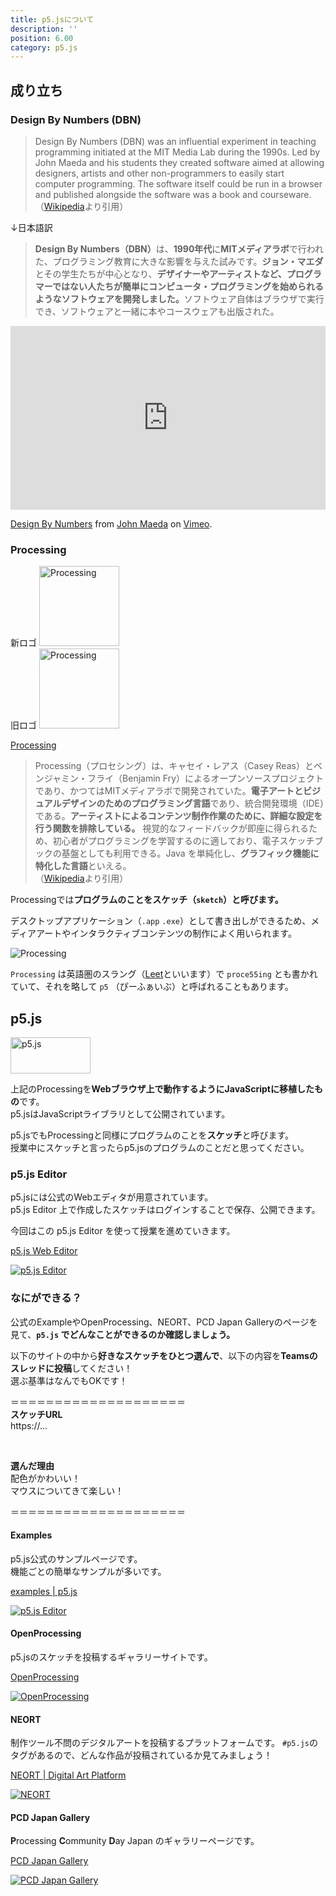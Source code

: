 ```yaml
---
title: p5.jsについて
description: ''
position: 6.00
category: p5.js
---
```


## 成り立ち

### Design By Numbers (DBN)

> Design By Numbers (DBN) was an influential experiment in teaching programming initiated at the MIT Media Lab during the 1990s. Led by John Maeda and his students they created software aimed at allowing designers, artists and other non-programmers to easily start computer programming. The software itself could be run in a browser and published alongside the software was a book and courseware.<br>（[Wikipedia](https://en.wikipedia.org/wiki/Design_By_Numbers)より引用）

↓日本語訳
> <strong>Design By Numbers（DBN）</strong>は、<strong>1990年代</strong>に<strong>MITメディアラボ</strong>で行われた、プログラミング教育に大きな影響を与えた試みです。<strong>ジョン・マエダ</strong>とその学生たちが中心となり、<strong>デザイナーやアーティストなど、プログラマーではない人たちが簡単にコンピュータ・プログラミングを始められるようなソフトウェアを開発しました。</strong>ソフトウェア自体はブラウザで実行でき、ソフトウェアと一緒に本やコースウェアも出版された。

<!-- Vimeo 埋め込み -->
<div style="padding:58.31% 0 0 0;position:relative;"><iframe src="https://player.vimeo.com/video/72611093?h=2c52eee7ae" style="position:absolute;top:0;left:0;width:100%;height:100%;" frameborder="0" allow="autoplay; fullscreen; picture-in-picture" allowfullscreen></iframe></div><script src="https://player.vimeo.com/api/player.js"></script>
<p><a href="https://vimeo.com/72611093">Design By Numbers</a> from <a href="https://vimeo.com/user895875">John Maeda</a> on <a href="https://vimeo.com">Vimeo</a>.</p>

### Processing

<div class="flex justify-around items-center">
  <div>
    <span>新ロゴ</span>
    <img src="/resource/image/p5js_intro_logo-p5.png" alt="Processing" width="128" height="128"/>
  </div>
  <div>
    <span>旧ロゴ</span>
    <img src="/resource/image/p5js_intro_logo-p5-old.png" alt="Processing" width="128" height="128"/>
  </div>
</div>

[Processing](https://processing.org/)

> Processing（プロセシング）は、キャセイ・レアス（Casey Reas）とベンジャミン・フライ（Benjamin Fry）によるオープンソースプロジェクトであり、かつてはMITメディアラボで開発されていた。<strong>電子アートとビジュアルデザインのためのプログラミング言語</strong>であり、統合開発環境（IDE）である。<strong>アーティストによるコンテンツ制作作業のために、詳細な設定を行う関数を排除している。</strong> 視覚的なフィードバックが即座に得られるため、初心者がプログラミングを学習するのに適しており、電子スケッチブックの基盤としても利用できる。Java を単純化し、<strong>グラフィック機能に特化した言語</strong>といえる。<br>（[Wikipedia](https://ja.wikipedia.org/wiki/Processing)より引用）

Processingでは**プログラムのことをスケッチ（`sketch`）と呼びます。**

デスクトップアプリケーション（`.app` `.exe`）として書き出しができるため、メディアアートやインタラクティブコンテンツの制作によく用いられます。

<img src="/resource/image/p5js_intro_processing.png" alt="Processing"/>

`Processing` は英語圏のスラング（[Leet](https://ja.wikipedia.org/wiki/Leet)といいます）で `proce55ing` とも書かれていて、それを略して `p5` （ぴーふぁいぶ）と呼ばれることもあります。

## p5.js

<img src="/resource/image/common_logo-p5js.svg" width="128" height="58" alt="p5.js"/>

上記のProcessingを**Webブラウザ上で動作するようにJavaScriptに移植したもの**です。  
p5.jsはJavaScriptライブラリとして公開されています。

<alert>

p5.jsでもProcessingと同様にプログラムのことを**スケッチ**と呼びます。  
授業中にスケッチと言ったらp5.jsのプログラムのことだと思ってください。

</alert>

### p5.js Editor

p5.jsには公式のWebエディタが用意されています。  
p5.js Editor 上で作成したスケッチはログインすることで保存、公開できます。

今回はこの p5.js Editor を使って授業を進めていきます。

[p5.js Web Editor](https://editor.p5js.org/)

<a href="https://editor.p5js.org/" target="_blank">
  <img src="/resource/image/p5js_intro_editor.png" alt="p5.js Editor"/>
</a>
<!--  -->

### なにができる？

<alert type="success">

公式のExampleやOpenProcessing、NEORT、PCD Japan Galleryのページを見て、<strong>`p5.js` でどんなことができるのか確認しましょう。</strong>

</alert>

<alert type="success">

以下のサイトの中から**好きなスケッチをひとつ選んで**、以下の内容を**Teamsのスレッドに投稿**してください！  
選ぶ基準はなんでもOKです！

＝＝＝＝＝＝＝＝＝＝＝＝＝＝＝＝＝＝＝＝  
**スケッチURL**  
https://...

<br>

**選んだ理由**  
配色がかわいい！  
マウスについてきて楽しい！  

＝＝＝＝＝＝＝＝＝＝＝＝＝＝＝＝＝＝＝＝

</alert>

#### Examples

p5.js公式のサンプルページです。  
機能ごとの簡単なサンプルが多いです。

[examples | p5.js](https://p5js.org/examples/)

<a href="https://p5js.org/examples/" target="_blank">
  <img src="/resource/image/p5js_intro_p5js-examples.png" alt="p5.js Editor"/>
</a>

#### OpenProcessing

p5.jsのスケッチを投稿するギャラリーサイトです。

[OpenProcessing](https://www.openprocessing.org/browse/#)

<a href="https://www.openprocessing.org/browse/#" target="_blank">
  <img src="/resource/image/p5js_intro_openprocessing.png" alt="OpenProcessing"/>
</a>

#### NEORT

制作ツール不問のデジタルアートを投稿するプラットフォームです。
`#p5.js`のタグがあるので、どんな作品が投稿されているか見てみましょう！

[NEORT | Digital Art Platform](https://neort.io/tag/bmjb2ss3p9f7m1g01690)

<a href="https://neort.io/tag/bmjb2ss3p9f7m1g01690" target="_blank">
  <img src="/resource/image/p5js_intro_neort.png" alt="NEORT"/>
</a>

#### PCD Japan Gallery

**P**rocessing **C**ommunity **D**ay Japan のギャラリーページです。

[PCD Japan Gallery](https://pcd-japan-gallery.vercel.app/)

<a href="https://pcd-japan-gallery.vercel.app/" target="_blank">
  <img src="/resource/image/p5js_intro_pcdjapan.png" alt="PCD Japan Gallery"/>
</a>

